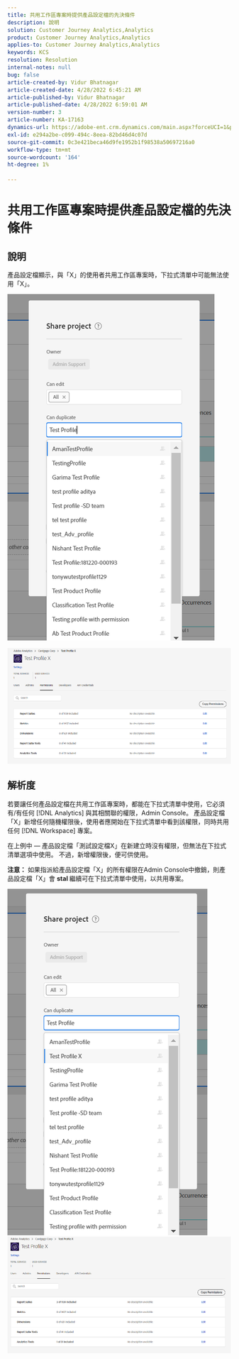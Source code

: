 ```yaml
---
title: 共用工作區專案時提供產品設定檔的先決條件
description: 說明
solution: Customer Journey Analytics,Analytics
product: Customer Journey Analytics,Analytics
applies-to: Customer Journey Analytics,Analytics
keywords: KCS
resolution: Resolution
internal-notes: null
bug: false
article-created-by: Vidur Bhatnagar
article-created-date: 4/28/2022 6:45:21 AM
article-published-by: Vidur Bhatnagar
article-published-date: 4/28/2022 6:59:01 AM
version-number: 3
article-number: KA-17163
dynamics-url: https://adobe-ent.crm.dynamics.com/main.aspx?forceUCI=1&pagetype=entityrecord&etn=knowledgearticle&id=1f1e07c1-bec6-ec11-a7b6-0022480a1d64
exl-id: e294a2be-c099-494c-8eea-82bd46d4c07d
source-git-commit: 0c3e421beca46d9fe1952b1f98538a50697216a0
workflow-type: tm+mt
source-wordcount: '164'
ht-degree: 1%

---
```


# 共用工作區專案時提供產品設定檔的先決條件

## 說明


產品設定檔顯示，與「X」的使用者共用工作區專案時，下拉式清單中可能無法使用「X」。





![](assets/___201e07c1-bec6-ec11-a7b6-0022480a1d64___.png)

![](assets/___251e07c1-bec6-ec11-a7b6-0022480a1d64___.png)


## 解析度


若要讓任何產品設定檔在共用工作區專案時，都能在下拉式清單中使用，它必須有/有任何 [!DNL Analytics] 與其相關聯的權限，Admin Console。 產品設定檔「X」新增任何隨機權限後，使用者應開始在下拉式清單中看到該權限，同時共用任何 [!DNL Workspace] 專案。

在上例中 — 產品設定檔「測試設定檔X」在新建立時沒有權限，但無法在下拉式清單選項中使用。 不過，新增權限後，便可供使用。

<b>注意：</b> 如果指派給產品設定檔「X」的所有權限在Admin Console中撤銷，則產品設定檔「X」會 <b>stal </b>繼續可在下拉式清單中使用，以共用專案。

![](assets/30693c56-ceef-eb11-bacb-0022480a5901.png)     ![](assets/c4b23919-ceef-eb11-bacb-0022480a5901.png)
